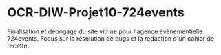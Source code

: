 # OCR-DIW-Projet10-724events
 Finalisation et débogage du site vitrine pour l'agence évènementielle 724events. Focus sur la résolution de bugs et la rédaction d'un cahier de recette.
